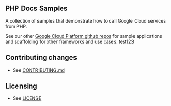 ## PHP Docs Samples

A collection of samples that demonstrate how to call Google Cloud services from PHP.

See our other [Google Cloud Platform github
repos](https://github.com/GoogleCloudPlatform) for sample applications and
scaffolding for other frameworks and use cases. test123

## Contributing changes

* See [CONTRIBUTING.md](CONTRIBUTING.md)

## Licensing

* See [LICENSE](LICENSE)
